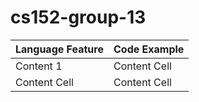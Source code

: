 # cs152-group-13
| Language Feature  | Code Example |
| ------------- | ------------- |
| Content 1  | Content Cell  |
| Content Cell  | Content Cell  |
